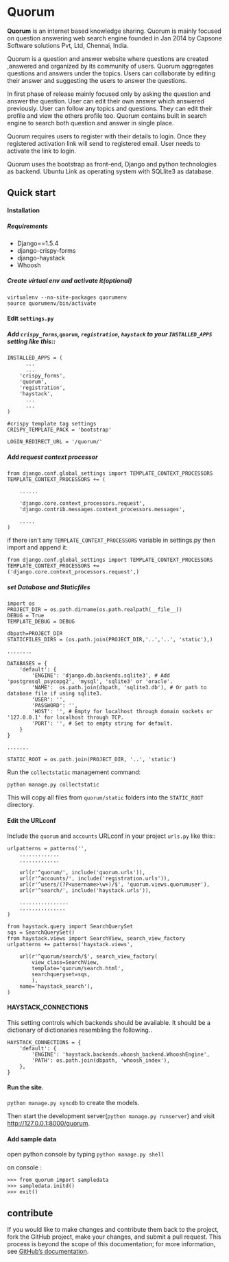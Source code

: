 Quorum
======

**Quorum** is an internet based knowledge sharing. Quorum is mainly focused on question answering web search engine founded in Jan 2014 by Capsone Software solutions Pvt, Ltd, Chennai, India.

Quorum is a question and answer website where questions are created ,answered and organized by its community of users. Quorum aggregates questions and answers under the topics. Users can collaborate by editing their answer and suggesting the users to answer the questions.

In first phase of release mainly focused only by asking the question and answer the question. User can edit their own answer which answered previously. User can follow any topics and questions. They can edit their profile and view the others profile too. Quorum contains built in search engine to search both question and answer in single place.

Quorum requires users to register with their details to login. Once they registered activation link will send to registered email. User needs to activate the link to login. 

Quorum uses the bootstrap as front-end, Django and python technologies as backend. Ubuntu Link as operating system with SQLlite3 as database.


## Quick start

#### Installation 


##### Requirements

+ Django==1.5.4
+ django-crispy-forms
+ django-haystack
+ Whoosh



##### Create virtual env and activate it(optional)

    virtualenv --no-site-packages quorumenv
    source quorumenv/bin/activate

#### Edit `settings.py`

##### Add `crispy_forms`,`quorum`, `registration`, `haystack` to your `INSTALLED_APPS` setting like this::

    INSTALLED_APPS = (
          ...
          ...
        'crispy_forms',
        'quorum',
        'registration',
        'haystack',
          ...
          ...        	
    )

    #crispy template tag settings
    CRISPY_TEMPLATE_PACK = 'bootstrap'

    LOGIN_REDIRECT_URL = '/quorum/'

##### Add request context processor

    from django.conf.global_settings import TEMPLATE_CONTEXT_PROCESSORS
    TEMPLATE_CONTEXT_PROCESSORS += (

    	......

    	'django.core.context_processors.request',
    	'django.contrib.messages.context_processors.messages',

    	.....
    )


if there isn't any `TEMPLATE_CONTEXT_PROCESSORS` variable in settings.py then import and append it:

    from django.conf.global_settings import TEMPLATE_CONTEXT_PROCESSORS
    TEMPLATE_CONTEXT_PROCESSORS += ('django.core.context_processors.request',)

##### set Database and Staticfiles

    import os
    PROJECT_DIR = os.path.dirname(os.path.realpath(__file__))
    DEBUG = True
    TEMPLATE_DEBUG = DEBUG

    dbpath=PROJECT_DIR
    STATICFILES_DIRS = (os.path.join(PROJECT_DIR,'..','..', 'static'),)

    ........

    DATABASES = {
    	'default': {
    		'ENGINE': 'django.db.backends.sqlite3', # Add 'postgresql_psycopg2', 'mysql', 'sqlite3' or 'oracle'.
    		'NAME':  os.path.join(dbpath, 'sqlite3.db'), # Or path to database file if using sqlite3.
    		'USER': '',
    		'PASSWORD': '',
    		'HOST': '', # Empty for localhost through domain sockets or '127.0.0.1' for localhost through TCP.
    		'PORT': '', # Set to empty string for default.
    	}
    }

    .......

    STATIC_ROOT = os.path.join(PROJECT_DIR, '..', 'static')

    

Run the `collectstatic` management command:

    python manage.py collectstatic

This will copy all files from `quorum/static` folders into the `STATIC_ROOT` directory.


#### Edit the URLconf

Include the `quorum` and `accounts` URLconf in your project `urls.py` like this::
    
    urlpatterns = patterns('',
    	.............
    	.............

        url(r'^quorum/', include('quorum.urls')),
        url(r'^accounts/', include('registration.urls')),
        url(r'^users/(?P<username>\w+)/$', 'quorum.views.quorumuser'),
        url(r'^search/', include('haystack.urls')),

        ................
        ...............
    )

    from haystack.query import SearchQuerySet
    sqs = SearchQuerySet()
    from haystack.views import SearchView, search_view_factory
    urlpatterns += patterns('haystack.views',

    	url(r'^quorum/search/$', search_view_factory(
    		view_class=SearchView,
    		template='quorum/search.html',
    		searchqueryset=sqs,
    		),
    	name='haystack_search'),
    )


#### HAYSTACK_CONNECTIONS

This setting controls which backends should be available. It should be a dictionary of dictionaries resembling the following..


	HAYSTACK_CONNECTIONS = {
		'default': {
			'ENGINE': 'haystack.backends.whoosh_backend.WhooshEngine',
			'PATH': os.path.join(dbpath, 'whoosh_index'),
		},
	}


#### Run the site.

`python manage.py syncdb` to create the models. 

Then start the development server(`python manage.py runserver`) and visit http://127.0.0.1:8000/quorum.


#### Add sample data

open python console by typing `python manage.py shell`

on console :

    >>> from quorum import sampledata
    >>> sampledata.initd()
    >>> exit()


## contribute

If you would like to make changes and contribute them back to the project, fork the GitHub project, 
make your changes, and submit a pull request. This process is beyond the scope of this documentation; 
for more information, see [GitHub’s documentation](http://help.github.com).

